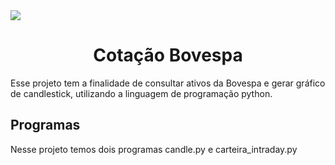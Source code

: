 <img src="https://img.shields.io/static/v1?label=Versaõ&message=1.0&color=7159c1&style=for-the-badge&logo=ghost"/>


<h1 align="center">Cotação Bovespa</h1>

Esse projeto tem a finalidade de consultar ativos da Bovespa e gerar gráfico de candlestick, utilizando a linguagem  de programação python.

## Programas
<p align="left">Nesse projeto temos dois programas candle.py e carteira_intraday.py</p>



